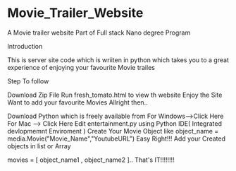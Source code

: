 # Movie_Trailer_Website

A Movie trailer website Part of Full stack Nano degree Program

Introduction

This is server site code which is wriiten in python which takes you to a great experience of enjoying your favourite Movie trailes

Step To follow

Download Zip File
Run fresh_tomato.html to view th website
Enjoy the Site
Want to add your favourite Movies Allright then..

Download Python which is freely available from 
For Windows-->Click Here 
For Mac --> Click Here
Edit entertainment.py using Python IDE( Integrated devlopmemnt Enviroment )
Create Your Movie Object like 
object_name = media.Movie("Movie_Name","YoutubeURL") 
Easy Right!!!
Add your Created objects in list or Array

movies = [ object_name1 , object_name2 ].. 
That's IT!!!!!!!!
